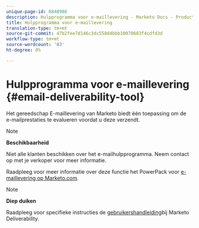 ```yaml
---
unique-page-id: 6848986
description: Hulpprogramma voor e-maillevering - Marketo Docs - Productdocumentatie
title: Hulpprogramma voor e-maillevering
translation-type: tm+mt
source-git-commit: 47b2fee7d146c3dc558d4bbb10070683f4cdfd3d
workflow-type: tm+mt
source-wordcount: '83'
ht-degree: 0%

---
```



# Hulpprogramma voor e-maillevering {#email-deliverability-tool}

Het gereedschap E-maillevering van Marketo biedt één toepassing om de e-mailprestaties te evalueren voordat u deze verzendt.

>[!NOTE]
>
>**Beschikbaarheid**
>
>Niet alle klanten beschikken over het e-mailhulpprogramma. Neem contact op met je verkoper voor meer informatie.

Raadpleeg voor meer informatie over deze functie het PowerPack voor [e-maillevering op Marketo.com](https://www.marketo.com/software/email-marketing/email-deliverability/deliverability-packages/).

>[!NOTE]
>
>**Diep duiken**
>
>Raadpleeg voor specifieke instructies de [gebruikershandleiding](https://250ok.com/guides/marketo/)bij Marketo Deliverability.

